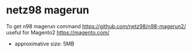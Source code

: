 # netz98 magerun

To get n98 magerun command https://github.com/netz98/n98-magerun2/ useful for Magento2 https://magento.com/

* approximative size: 5MB
